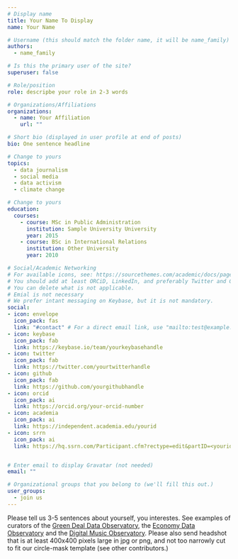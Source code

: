 ```yaml
---
# Display name
title: Your Name To Display
name: Your Name

# Username (this should match the folder name, it will be name_family)
authors:
  - name_family

# Is this the primary user of the site?
superuser: false

# Role/position
role: descripbe your role in 2-3 words

# Organizations/Affiliations
organizations:
  - name: Your Affiliation
    url: ""

# Short bio (displayed in user profile at end of posts)
bio: One sentence headline

# Change to yours
topics:
  - data journalism
  - social media
  - data activism
  - climate change

# Change to yours
education:
  courses:
    - course: MSc in Public Administration
      institution: Sample University University
      year: 2015
    - course: BSc in International Relations
      institution: Other University
      year: 2010

# Social/Academic Networking
# For available icons, see: https://sourcethemes.com/academic/docs/page-builder/#icons
# You should add at least ORCiD, LinkedIn, and preferably Twitter and Github.
# You can delete what is not applicable.
# Emial is not necessary
# We prefer intant messaging on Keybase, but it is not mandatory.
social:
- icon: envelope
  icon_pack: fas
  link: "#contact" # For a direct email link, use "mailto:test@example.org".
- icon: keybase
  icon_pack: fab
  link: https://keybase.io/team/yourkeybasehandle
- icon: twitter
  icon_pack: fab
  link: https://twitter.com/yourtwitterhandle
- icon: github
  icon_pack: fab
  link: https://github.com/yourgithubhandle
- icon: orcid
  icon_pack: ai
  link: https://orcid.org/your-orcid-number  
- icon: academia
  icon_pack: ai
  link: https://independent.academia.edu/yourid
- icon: srrn
  icon_pack: ai
  link: https://hq.ssrn.com/Participant.cfm?rectype=edit&partID=<yourid>


# Enter email to display Gravatar (not needed)
email: ""

# Organizational groups that you belong to (we'll fill this out.)
user_groups:
  - join us
---
```


Please tell us 3-5 sentences about yourself, you interestes. See examples of curators of the  [Green Deal Data Observatory](https://greendeal.dataobservatory.eu/#contributors), the [Economy Data Observatory](https://economy.dataobservatory.eu/#contributors) and the [Digital Music Observatory](https://music.dataobservatory.eu/#contributors). Please also send headshot that is at least 400x400 pixels large in jpg or png, and not too narrowly cut to fit our circle-mask template (see other contributors.)
